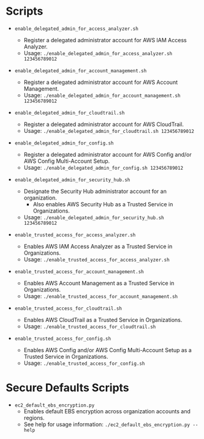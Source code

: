 # Scripts

- `enable_delegated_admin_for_access_analyzer.sh`
    - Register a delegated administrator account for AWS IAM Access Analyzer.
    - Usage: `./enable_delegated_admin_for_access_analyzer.sh 123456789012`

- `enable_delegated_admin_for_account_management.sh`
    - Register a delegated administrator account for AWS Account Management.
    - Usage: `./enable_delegated_admin_for_account_management.sh 123456789012`

- `enable_delegated_admin_for_cloudtrail.sh`
    - Register a delegated administrator account for AWS CloudTrail.
    - Usage: `./enable_delegated_admin_for_cloudtrail.sh 123456789012`

- `enable_delegated_admin_for_config.sh`
    - Register a delegated administrator account for AWS Config and/or AWS Config Multi-Account Setup.
    - Usage: `./enable_delegated_admin_for_config.sh 123456789012`

- `enable_delegated_admin_for_security_hub.sh`
    - Designate the Security Hub administrator account for an organization.
        - Also enables AWS Security Hub as a Trusted Service in Organizations.
    - Usage: `./enable_delegated_admin_for_security_hub.sh 123456789012`

- `enable_trusted_access_for_access_analyzer.sh`
    - Enables AWS IAM Access Analyzer as a Trusted Service in Organizations.
    - Usage: `./enable_trusted_access_for_access_analyzer.sh`

- `enable_trusted_access_for_account_management.sh`
    - Enables AWS Account Management as a Trusted Service in Organizations.
    - Usage: `./enable_trusted_access_for_account_management.sh`

- `enable_trusted_access_for_cloudtrail.sh`
    - Enables AWS CloudTrail as a Trusted Service in Organizations.
    - Usage: `./enable_trusted_access_for_cloudtrail.sh`

- `enable_trusted_access_for_config.sh`
    - Enables AWS Config and/or AWS Config Multi-Account Setup as a Trusted Service in Organizations.
    - Usage: `./enable_trusted_access_for_config.sh`

# Secure Defaults Scripts

- `ec2_default_ebs_encryption.py`
    - Enables default EBS encryption across organization accounts and regions.
    - See help for usage information: `./ec2_default_ebs_encryption.py --help`
